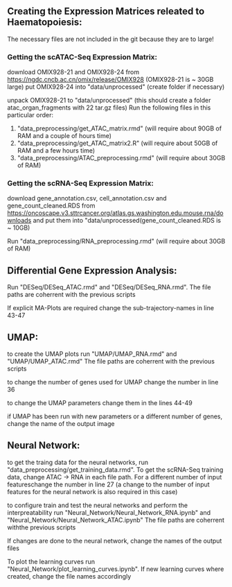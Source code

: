 ## Creating the Expression Matrices releated to Haematopoiesis: 

The necessary files are not included in the git because they are to large!

### Getting the scATAC-Seq Expression Matrix:

download OMIX928-21 and OMIX928-24 from https://ngdc.cncb.ac.cn/omix/release/OMIX928 (OMIX928-21 is ~ 30GB large)
put OMIX928-24 into "data/unprocessed" (create folder if necessary)

unpack OMIX928-21 to "data/unprocessed" (this should create a folder atac_organ_fragments with 22 tar.gz files)
Run the following files in this particular order:
1. "data_preprocessing/get_ATAC_matrix.rmd" (will require about 90GB of RAM and a couple of hours time)
2. "data_preprocessing/get_ATAC_matrix2.R" (will require about 50GB of RAM and a few hours time)
3. "data_preprocessing/ATAC_preprocessing.rmd" (will require about 30GB of RAM)

### Getting the scRNA-Seq Expression Matrix:

download gene_annotation.csv, cell_annotation.csv and gene_count_cleaned.RDS from https://oncoscape.v3.sttrcancer.org/atlas.gs.washington.edu.mouse.rna/downloads and put them into "data/unprocessed(gene_count_cleaned.RDS is ~ 10GB)

Run "data_preprocessing/RNA_preprocessing.rmd" (will require about 30GB of RAM)

## Differential Gene Expression Analysis:

Run "DESeq/DESeq_ATAC.rmd" and "DESeq/DESeq_RNA.rmd". The file paths are coherrent with the previous scripts

If explicit MA-Plots are required change the sub-trajectory-names in line 43-47

## UMAP: 

to create the UMAP plots run "UMAP/UMAP_RNA.rmd" and "UMAP/UMAP_ATAC.rmd" The file paths are coherrent with the previous scripts

to change the number of genes used for UMAP change the number in line 36

to change the UMAP parameters change them in the lines 44-49

if UMAP has been run with new parameters or a different number of genes, change the name of the output image

## Neural Network:

to get the traing data for the neural networks, run "data_preprocessing/get_training_data.rmd". To get the scRNA-Seq training data, change ATAC -> RNA in each file path. For a different number of input featureschange the number in line 27 (a change to the number of input features for the neural network is also required in this case)

to configure train and test the neural networks and perform the interpreatability run "Neural_Network/Neural_Network_RNA.ipynb" and "Neural_Network/Neural_Network_ATAC.ipynb" The file paths are coherrent withthe previous scripts

If changes are done to the neural network, change the names of the output files

To plot the learning curves run "Neural_Network/plot_learning_curves.ipynb". If new learning curves where created, change the file names accordingly
    